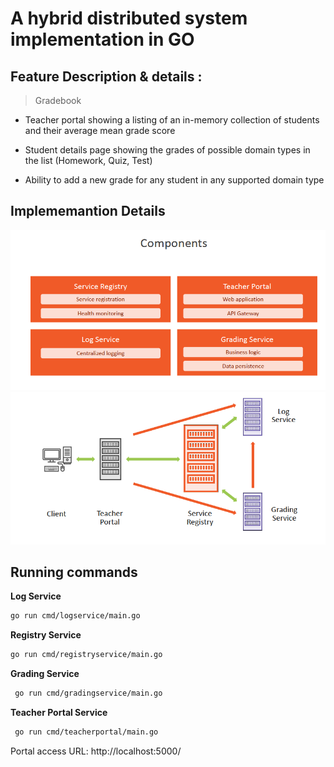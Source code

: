 
# A hybrid distributed system implementation in GO



## Feature Description & details : 
> Gradebook
- Teacher portal showing a listing of an in-memory collection of students and their average mean grade score

- Student details page showing the grades of possible domain types in the list (Homework, Quiz, Test)
- Ability to add a new grade for any student in any supported domain type 

## Implememantion Details


![Services](./imgs/components.png?raw=true "Services")
![Services Architecture](./imgs/architecture.png?raw=true "Services Architecture")



## Running commands

**Log Service**	
```bash
go run cmd/logservice/main.go 
```
**Registry Service**	
```bash
go run cmd/registryservice/main.go
```

**Grading Service**	
```bash
 go run cmd/gradingservice/main.go
```

**Teacher Portal Service**	
```bash
 go run cmd/teacherportal/main.go 
```

Portal access URL: http://localhost:5000/

